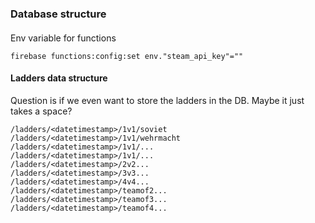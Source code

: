 ### Database structure

####

Env variable for functions

```
firebase functions:config:set env."steam_api_key"=""
```

#### Ladders data structure

Question is if we even want to store the ladders in the DB.
Maybe it just takes a space?

```
/ladders/<datetimestamp>/1v1/soviet
/ladders/<datetimestamp>/1v1/wehrmacht
/ladders/<datetimestamp>/1v1/...
/ladders/<datetimestamp>/1v1/...
/ladders/<datetimestamp>/2v2...
/ladders/<datetimestamp>/3v3...
/ladders/<datetimestamp>/4v4...
/ladders/<datetimestamp>/teamof2...
/ladders/<datetimestamp>/teamof3...
/ladders/<datetimestamp>/teamof4...
```
